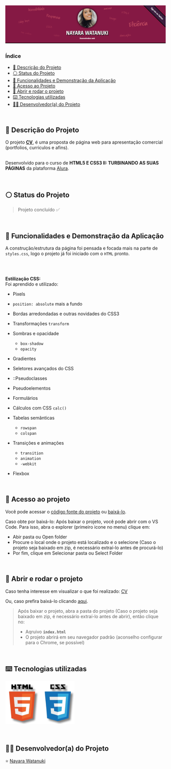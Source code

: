 <h1 align="center">
  <img alt="Capa da página de apresentação" src="https://raw.githubusercontent.com/nayarawatanuki/html5-css3-II__CV/main/img/readme/CV__cover.png#vitrinedev"/>
</h1>

### Índice

* [:pencil: Descrição do Projeto](#pencil-descrição-do-projeto)
* [:white_circle: Status do Projeto](#white_circle-status-do-projeto)
* [:hammer: Funcionalidades e Demonstração da Aplicação](#hammer-funcionalidades-e-demonstração-da-aplicação)
* [:open_file_folder: Acesso ao Projeto](#open_file_folder-acesso-ao-projeto)
* [:rocket: Abrir e rodar o projeto](#rocket-abrir-e-rodar-o-projeto)
* [:keyboard: Tecnologias utilizadas](#keyboard-tecnologias-utilizadas)
* [:woman_technologist: Desenvolvedor(a) do Projeto](#woman_technologist-desenvolvedora-do-projeto)

</br>

## :pencil: Descrição do Projeto
O projeto **[CV](https://nayarawatanuki.github.io/html5-css3-II__CV/)**, é uma proposta de página web para apresentação comercial (portfolios, curriculos e afins).

</br>Desenvolvido para o curso de **HTML5 E CSS3 II: TURBINANDO AS SUAS PÁGINAS** da plataforma [Alura](https://www.alura.com.br/).

</br>

## :white_circle: Status do Projeto
> Projeto concluído :white_check_mark:

</br>

## :hammer: Funcionalidades e Demonstração da Aplicação
A construção/estrutura da página foi pensada e focada mais na parte de `styles.css`, logo o projeto já foi iniciado com o `HTML` pronto. 

</br>
</br>

**Estilização CSS:**</br>
Foi aprendido e utilizado: 

- Pixels
- `position: absolute` mais a fundo
- Bordas arredondadas e outras novidades do CSS3
- Transformações `transform`
- Sombras e opacidade
  - `box-shadow`
  - `opacity`
- Gradientes
- Seletores avançados do CSS
- ::Pseudoclasses
- Pseudoelementos
- Formulários
- Cálculos com CSS `calc()`
- Tabelas semânticas
  - `rowspan`
  - `colspan`

- Transições e animações
  - `transition`
  - `animation`
  - `-webkit`

- Flexbox

</br>

## :open_file_folder: Acesso ao projeto
Você pode acessar o [código fonte do projeto](https://github.com/nayarawatanuki/html5-css3-II__CV) ou 
[baixá-lo](https://github.com/nayarawatanuki/html5-css3-II__CV/archive/refs/heads/main.zip).

Caso obte por baixá-lo: 
Após baixar o projeto, você pode abrir com o VS Code. Para isso, abra o explorer (primeiro icone no menu) clique em:
- Abir pasta ou Open folder
- Procure o local onde o projeto está localizado e o selecione (Caso o projeto seja baixado em zip, é necessário extraí-lo antes de procurá-lo)
- Por fim, clique em Selecionar pasta ou Select Folder

</br>

## :rocket: Abrir e rodar o projeto
Caso tenha interesse em visualizar o que foi realizado: [CV](https://nayarawatanuki.github.io/html5-css3-II__CV/) 

Ou, caso prefira baixá-lo clicando [aqui](https://github.com/nayarawatanuki/html5-css3-II__CV/archive/refs/heads/main.zip).

> Após baixar o projeto, abra a pasta do projeto (Caso o projeto seja baixado em zip, é necessário extraí-lo antes de abrir), então clique no:
> - Aqruivo **``index.html``**
> - O projeto abrirá em seu navegador padrão (aconselho configurar para o Chrome, se possível)

</br>

## :keyboard: Tecnologias utilizadas
![HTML + CSS](https://raw.githubusercontent.com/nayarawatanuki/html5-css3-II__CV/main/img/readme/html-css.PNG)</br>

</br>

## :woman_technologist: Desenvolvedor(a) do Projeto
:star: [Nayara Watanuki](https://github.com/nayarawatanuki)
